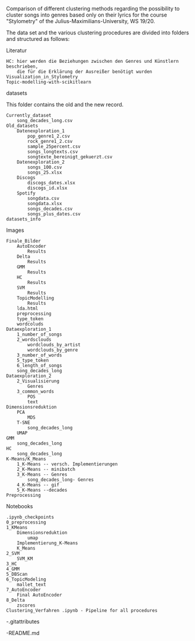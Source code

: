 Comparison of different clustering methods regarding the possibility to cluster songs into genres based 
only on their lyrics for the course "Stylometry" of the Julius-Maximilians-University, WS 19/20.

The data set and the various clustering procedures are divided into folders and structured as follows:

Literatur

    HC: hier werden die Beziehungen zwischen den Genres und Künstlern beschrieben, 
        die für die Erklärung der Ausreißer benötigt wurden
    Visualization_in_Stylometry
    Topic-modelling-with-scikitlearn

datasets

This folder contains the old and the new record.

    Currently_dataset
        song_decades_long.csv
    Old_datasets
        Datenexploration_1
            pop_genre1_2.csv
            rock_genre1_2.csv
            sample_25percent.csv
            songs_longtexts.csv
            songtexte_bereinigt_gekuerzt.csv
        Datenexploration_2
            songs_100.csv
            songs_25.xlsx
        Discogs
            discogs_dates.xlsx
            discogs_id.xlsx
        Spotify
            songdata.csv
            songdata.xlsx
            songs_decades.csv
            songs_plus_dates.csv
    datasets_info

Images

    Finale_Bilder
        AutoEncoder
            Results
        Delta
            Results
        GMM
            Results
        HC
            Results
        SVM
            Results
        TopicModelling
            Results
        lda.html
        preprocessing
        type_token
        wordcoluds
    Dataexploration_1
        1_number_of_songs
        2_wordsclouds
            wordclouds_by_artist
            wordclouds_by_genre
        3_number_of_words
        5_type_token
        6_length_of_songs
        song_decades_long
    Dataexploration_2
        2_Visualisierung
            Genres
        3_common_words
            POS
            text
    Dimensionsreduktion
        PCA
            MDS
        T-SNE
            song_decades_long
        UMAP
    GMM
        song_decades_long
    HC
        song_decades_long
    K-Means/K_Means
        1_K-Means -- versch. Implementierungen
        2_K-Means -- minibatch
        3_K-Means -- Genres
            song_decades_long- Genres
        4_K-Means -- gif
        5_K-Means --decades
    Preprocessing

Notebooks

    .ipynb_checkpoints
    0_preprocessing
    1_KMeans
        Dimensionsreduktion
            umap
        Implementierung_K-Means
        K_Means
    2_SVM
        SVM_KM
    3_HC
    4_GMM
    5_DBScan
    6_TopicModeling
        mallet_text
    7_AutoEncoder
        Final AutoEncoder
    8_Delta
        zscores
    Clustering_Verfahren .ipynb - Pipeline for all procedures

-.gitattributes

-README.md


